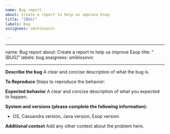 ```yaml
---
name: Bug report
about: Create a report to help us improve Esop
title: "[BUG]"
labels: bug
assignees: smiklosovic

---
```


---
name: Bug report
about: Create a report to help us improve Esop
title: "[BUG]"
labels: bug
assignees: smiklosovic

---

**Describe the bug**
A clear and concise description of what the bug is.

**To Reproduce**
Steps to reproduce the behavior:

**Expected behavior**
A clear and concise description of what you expected to happen.

**System and versions (please complete the following information):**
 - OS, Cassandra version, Java version, Esop version

**Additional context**
Add any other context about the problem here.

